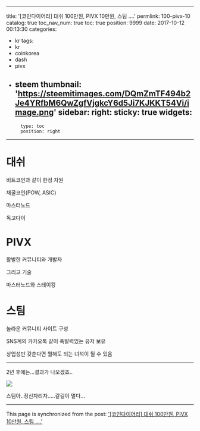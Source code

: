 
---
title: '[코인다이어리] 대쉬 100만원, PIVX 10만원, 스팀 ....'
permlink: 100-pivx-10
catalog: true
toc_nav_num: true
toc: true
position: 9999
date: 2017-10-12 00:13:30
categories:
- kr
tags:
- kr
- coinkorea
- dash
- pivx
- steem
thumbnail: 'https://steemitimages.com/DQmZmTF494b2Je4YRfbM6QwZgfVjgkcY6d5Ji7KJKKT54Vi/image.png'
sidebar:
    right:
        sticky: true
widgets:
    -
        type: toc
        position: right
---


# 대쉬

비트코인과 같이 한정 자원

채굴코인(POW, ASIC)

마스터노드

독고다이

# PIVX

활발한 커뮤니티와 개발자 

그리고 기술

마스터노드와 스테이킹

# 스팀

놀라운 커뮤니티 사이트 구성

SNS계의 카카오톡 같이 폭발력있는 유저 보유

상업성만 갖춘다면 뭘해도 되는 녀석이 될 수 있음

------------------------------------------------------------------------------------------


2년 후에는...결과가 나오겠죠..

![](https://steemitimages.com/DQmZmTF494b2Je4YRfbM6QwZgfVjgkcY6d5Ji7KJKKT54Vi/image.png)


스팀아..정신차리자.....갈길이 멀다...

- - -

This page is synchronized from the post: ['[코인다이어리] 대쉬 100만원, PIVX 10만원, 스팀 ....'](https://steemit.com/@virus707/100-pivx-10)
